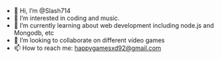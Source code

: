 - 👋 Hi, I’m @Slash714
- 👀 I’m interested in coding and music.
- 🌱 I’m currently learning about web development including node.js and Mongodb, etc
- 💞️ I’m looking to collaborate on different video games
- 📫 How to reach me: happygamesxd92@gmail.com

<!---
Slash714/Slash714 is a ✨ special ✨ repository because its `README.md` (this file) appears on your GitHub profile.
You can click the Preview link to take a look at your changes.
--->
